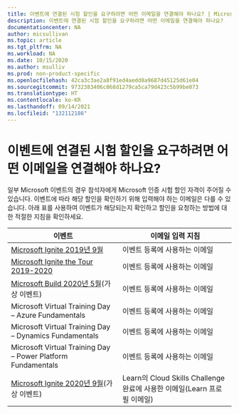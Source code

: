 ```yaml
---
title: 이벤트에 연결된 시험 할인을 요구하려면 어떤 이메일을 연결해야 하나요? | Microsoft Docs
description: 이벤트에 연결된 시험 할인을 요구하려면 어떤 이메일을 연결해야 하나요?
documentationcenter: NA
author: micsullivan
ms.topic: article
ms.tgt_pltfrm: NA
ms.workload: NA
ms.date: 10/15/2020
ms.author: msulliv
ms.prod: non-product-specific
ms.openlocfilehash: 42ca3c3ae2a8f91ed4aedd8a9687d45125d61e04
ms.sourcegitcommit: 9732383406c868d1279ca5ca79d423c5b99be073
ms.translationtype: HT
ms.contentlocale: ko-KR
ms.lasthandoff: 09/14/2021
ms.locfileid: "132112186"
---
```

# <a name="what-email-should-be-linked-to-claim-exam-discount-tied-to-events"></a>이벤트에 연결된 시험 할인을 요구하려면 어떤 이메일을 연결해야 하나요?

일부 Microsoft 이벤트의 경우 참석자에게 Microsoft 인증 시험 할인 자격이 주어질 수 있습니다. 이벤트에 따라 해당 할인을 확인하기 위해 입력해야 하는 이메일은 다를 수 있습니다. 아래 표를 사용하여 이벤트가 해당되는지 확인하고 할인을 요청하는 방법에 대한 적절한 지침을 확인하세요.

| 이벤트 | 이메일 입력 지침 |
| --- | --- |
| [Microsoft Ignite 2019년 9월](/learn/certifications/microsoft-ignite-free-certification-exam-offer?WT.mc_id=msignitethetour2019_akawwlflag_-email-event) | 이벤트 등록에 사용하는 이메일 |
| [Microsoft Ignite the Tour 2019-2020](/learn/certifications/microsoft-ignite-free-certification-exam-offer) | 이벤트 등록에 사용하는 이메일 |
| [Microsoft Build 2020년 5월](/learn/certifications/microsoft-build-cloud-skills-challenge-2020-free-certification-exam-offer)(가상 이벤트) | 이벤트 등록에 사용하는 이메일 |
| Microsoft Virtual Training Day – Azure Fundamentals | 이벤트 등록에 사용하는 이메일 |
| Microsoft Virtual Training Day – Dynamics Fundamentals | 이벤트 등록에 사용하는 이메일 |
| Microsoft Virtual Training Day – Power Platform Fundamentals | 이벤트 등록에 사용하는 이메일 |
| [Microsoft Ignite 2020년 9월](/learn/certifications/microsoft-ignite-cloud-skills-challenge-2020-free-certification-exam)(가상 이벤트) | Learn의 Cloud Skills Challenge 완료에 사용한 이메일(Learn 프로필 이메일) |
